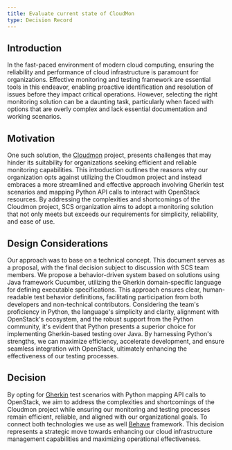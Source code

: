 ```yaml
---
title: Evaluate current state of CloudMon
type: Decision Record
---
```


## Introduction

In the fast-paced environment of modern cloud computing, ensuring the reliability and performance
of cloud infrastructure is paramount for organizations. Effective monitoring and testing framework
are essential tools in this endeavor, enabling proactive identification and resolution of issues before
they impact critical operations. However, selecting the right monitoring solution can be a daunting task,
particularly when faced with options that are overly complex and lack essential documentation and working
scenarios.

## Motivation

One such solution, the [Cloudmon](https://stackmon.org/) project, presents challenges that may hinder its
suitability for organizations seeking efficient and reliable monitoring capabilities. This introduction
outlines the reasons why our organization opts against utilizing the Cloudmon project and instead embraces
a more streamlined and effective approach involving Gherkin test scenarios and mapping Python API calls to
interact with OpenStack resources. By addressing the complexities and shortcomings of the Cloudmon project,
SCS organization aims to adopt a monitoring solution that not only meets but exceeds our requirements for
simplicity, reliability, and ease of use.

## Design Considerations

Our approach was to base on a technical concept. This document serves as a proposal, with the final decision
subject to discussion with SCS team members. We propose a behavior-driven system based on solutions using Java framework
Cucumber, utilizing the Gherkin domain-specific language for defining executable specifications. This approach ensures
clear, human-readable test behavior definitions, facilitating participation from both developers and non-technical
contributors. Considering the team's proficiency in Python, the language's simplicity and clarity, alignment with
OpenStack's ecosystem, and the robust support from the Python community, it's evident that Python presents a superior
choice for implementing Gherkin-based testing over Java. By harnessing Python's strengths, we can maximize efficiency,
accelerate development, and ensure seamless integration with OpenStack, ultimately enhancing the effectiveness of our
testing processes.

## Decision

By opting for [Gherkin](https://cucumber.io/docs/gherkin/) test scenarios with Python mapping API calls to OpenStack,
we aim to address the complexities and shortcomings of the Cloudmon project while ensuring our monitoring and testing
processes remain efficient, reliable, and aligned with our organizational goals. To connect both technologies we use as
well [Behave](https://behave.readthedocs.io/en/latest/) framework.  This decision represents a strategic move towards
enhancing our cloud infrastructure management capabilities and maximizing operational effectiveness. 
